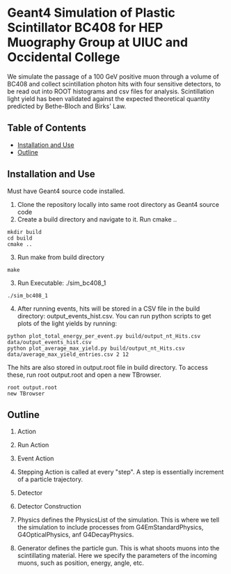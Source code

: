 # Geant4 Simulation of Plastic Scintillator BC408 for HEP Muography Group at UIUC and Occidental College

We simulate the passage of a 100 GeV positive muon through a volume of BC408 and collect scintillation photon hits with four sensitive detectors, to be read out into ROOT histograms and csv files for analysis. Scintillation light yield has been validated against the expected theoretical quantity predicted by Bethe-Bloch and Birks' Law.

## Table of Contents
- [Installation and Use](#installation)
- [Outline](#outline)

## Installation and Use

Must have Geant4 source code installed. 
1. Clone the repository locally into same root directory as Geant4 source code
2. Create a build directory and navigate to it. Run cmake ..
```
mkdir build
cd build
cmake ..
```
3. Run make from build directory
```
make
```
3. Run Executable: ./sim_bc408_1
```
./sim_bc408_1
```
4. After running events, hits will be stored in a CSV file in the build directory: output_events_hist.csv. You can run python scripts to get plots of the light yields by running:
```
python plot_total_energy_per_event.py build/output_nt_Hits.csv data/output_events_hist.csv
python plot_average_max_yield.py build/output_nt_Hits.csv data/average_max_yield_entries.csv 2 12 
```

The hits are also stored in output.root file in build directory. To access these, run root output.root and open a new TBrowser.
```
root output.root
new TBrowser
```
## Outline

1. Action

2. Run Action 

3. Event Action

3. Stepping Action is called at every "step". A step is essentially increment of a particle trajectory.

4. Detector

5. Detector Construction

6. Physics defines the PhysicsList of the simulation. This is where we tell the simulation to include processes from G4EmStandardPhysics, G4OpticalPhysics, anf G4DecayPhysics.

7. Generator defines the particle gun. This is what shoots muons into the scintillating material. Here we specify the parameters of the incoming muons, such as position, energy, angle, etc.